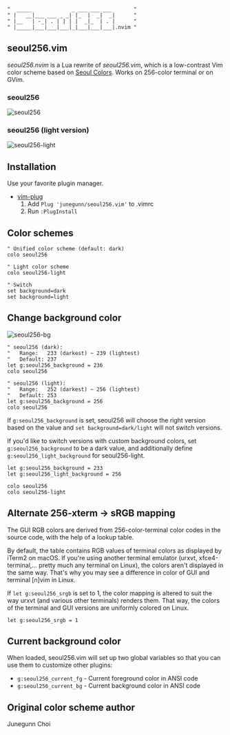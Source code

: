 ```
"  _____             _ ___ ___ ___       "
" |   __|___ ___ _ _| |_  |  _|  _|      "
" |__   | -_| . | | | |  _|_  | . |      "
" |_____|___|___|___|_|___|___|___|.nvim "
```

seoul256.vim
------------

*seoul256.nvim* is a Lua rewrite of *seoul256.vim*, which is a low-contrast Vim color scheme based on [Seoul Colors](https://www.seoul.go.kr/seoul/color.do).
Works on 256-color terminal or on GVim.

### seoul256

![seoul256](https://raw.github.com/junegunn/i/master/seoul256.png)

### seoul256 (light version)

![seoul256-light](https://raw.github.com/junegunn/i/master/seoul256-light.png)

Installation
------------

Use your favorite plugin manager.

- [vim-plug](https://github.com/junegunn/vim-plug)
  1. Add `Plug 'junegunn/seoul256.vim'` to .vimrc
  2. Run `:PlugInstall`

Color schemes
-------------

```vim
" Unified color scheme (default: dark)
colo seoul256

" Light color scheme
colo seoul256-light

" Switch
set background=dark
set background=light
```

Change background color
-----------------------

![seoul256-bg](https://raw.github.com/junegunn/i/master/seoul256-bg.png)

```vim
" seoul256 (dark):
"   Range:   233 (darkest) ~ 239 (lightest)
"   Default: 237
let g:seoul256_background = 236
colo seoul256

" seoul256 (light):
"   Range:   252 (darkest) ~ 256 (lightest)
"   Default: 253
let g:seoul256_background = 256
colo seoul256
```

If `g:seoul256_background` is set, seoul256 will choose the right version based
on the value and `set background=dark/light` will not switch versions.

If you'd like to switch versions with custom background colors, set
`g:seoul256_background` to be a dark value, and additionally define
`g:seoul256_light_background` for seoul256-light.

```vim
let g:seoul256_background = 233
let g:seoul256_light_background = 256

colo seoul256
colo seoul256-light
```

Alternate 256-xterm -> sRGB mapping
-------------------------------------

The GUI RGB colors are derived from 256-color-terminal color codes in the
source code, with the help of a lookup table.

By default, the table contains RGB values of terminal colors as displayed by
iTerm2 on macOS. If you're using another terminal emulator (urxvt,
xfce4-terminal,... pretty much any terminal on Linux), the colors aren't
displayed in the same way. That's why you may see a difference in color of GUI
and terminal [n]vim in Linux.

If `let g:seoul256_srgb` is set to 1, the color mapping is altered
to suit the way urxvt (and various other terminals) renders them. That way, the
colors of the terminal and GUI versions are uniformly colored on Linux.

```vim
let g:seoul256_srgb = 1
```

Current background color
------------------------

When loaded, seoul256.vim will set up two global variables so that you can use
them to customize other plugins:

- `g:seoul256_current_fg` - Current foreground color in ANSI code
- `g:seoul256_current_bg` - Current background color in ANSI code

Original color scheme author
-------

Junegunn Choi
